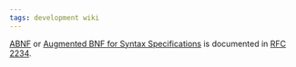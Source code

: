 ```yaml
---
tags: development wiki
---
```


[ABNF](/wiki/ABNF) or [Augmented BNF for Syntax Specifications](/wiki/Augmented_BNF_for_Syntax_Specifications) is documented in [RFC 2234](/wiki/RFC_2234).
